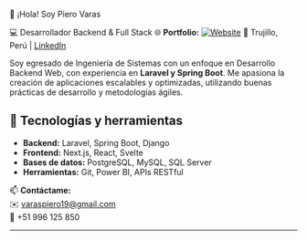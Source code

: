 👋 ¡Hola! Soy Piero Varas

💻 Desarrollador Backend & Full Stack
🌐 **Portfolio:** [![Website](https://img.shields.io/badge/Website-000000?style=for-the-badge&logo=Google-Chrome&logoColor=white)](TU_LINK_AQUÍ)
📍 Trujillo, Perú | [LinkedIn](https://linkedin.com/in/varasp7)

Soy egresado de Ingeniería de Sistemas con un enfoque en Desarrollo Backend Web, con experiencia en **Laravel y Spring Boot**. Me apasiona la creación de aplicaciones escalables y optimizadas, utilizando buenas prácticas de desarrollo y metodologías ágiles.  

## 🚀 Tecnologías y herramientas
- **Backend:** Laravel, Spring Boot, Django  
- **Frontend:** Next.js, React, Svelte  
- **Bases de datos:** PostgreSQL, MySQL, SQL Server  
- **Herramientas:** Git, Power BI, APIs RESTful  

📫 **Contáctame:**  
✉️ varaspiero19@gmail.com  
📱 +51 996 125 850  

---

